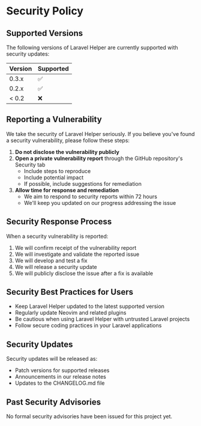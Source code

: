 # Security Policy

## Supported Versions

The following versions of Laravel Helper are currently supported with security updates:

| Version | Supported          |
| ------- | ------------------ |
| 0.3.x   | :white_check_mark: |
| 0.2.x   | :white_check_mark: |
| < 0.2   | :x:                |

## Reporting a Vulnerability

We take the security of Laravel Helper seriously. If you believe you've found a security vulnerability, please follow these steps:

1. **Do not disclose the vulnerability publicly**
2. **Open a private vulnerability report** through the GitHub repository's Security tab
   - Include steps to reproduce
   - Include potential impact
   - If possible, include suggestions for remediation
3. **Allow time for response and remediation**
   - We aim to respond to security reports within 72 hours
   - We'll keep you updated on our progress addressing the issue

## Security Response Process

When a security vulnerability is reported:

1. We will confirm receipt of the vulnerability report
2. We will investigate and validate the reported issue
3. We will develop and test a fix
4. We will release a security update
5. We will publicly disclose the issue after a fix is available

## Security Best Practices for Users

- Keep Laravel Helper updated to the latest supported version
- Regularly update Neovim and related plugins
- Be cautious when using Laravel Helper with untrusted Laravel projects
- Follow secure coding practices in your Laravel applications

## Security Updates

Security updates will be released as:
- Patch versions for supported releases
- Announcements in our release notes
- Updates to the CHANGELOG.md file

## Past Security Advisories

No formal security advisories have been issued for this project yet.